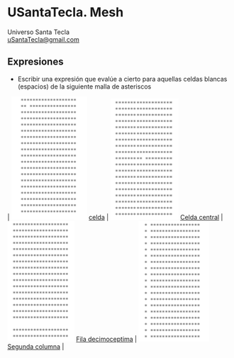 # USantaTecla. Mesh
Universo Santa Tecla  
[uSantaTecla@gmail.com](mailto:uSantaTecla@gmail.com) 

## Expresiones

* Escribir una expresión que evalúe a cierto para aquellas celdas blancas (espacios) de la siguiente malla de asteriscos

|
![Celda](https://github.com/USantaTecla-mesh/requirements/blob/master/src/docs/asciidoc/images/malla1.png)
[celda](https://github.com/USantaTecla-mesh/javascript/blob/master/expresiones/celda/Celda.js)
|
![Celda central](https://github.com/USantaTecla-mesh/requirements/blob/master/src/docs/asciidoc/images/malla2.png)
[Celda central](https://github.com/USantaTecla-mesh/javascript/blob/master/expresiones/celdaCentral/Celda%20central.js)
|
![Fila decimoceptima](https://github.com/USantaTecla-mesh/requirements/blob/master/src/docs/asciidoc/images/malla3.png)
[Fila decimoceptima](https://github.com/USantaTecla-mesh/javascript/blob/master/expresiones/filaDecimoceptima/Fila%20decimoseptima.js)
|
![Segunda columna](https://github.com/USantaTecla-mesh/requirements/blob/master/src/docs/asciidoc/images/malla4.png)
[Segunda columna](https://github.com/USantaTecla-mesh/javascript/blob/master/expresiones/segundaColumna/Segunda%20columna.js)
|





